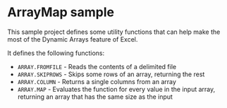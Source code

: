 # ArrayMap sample

This sample project defines some utility functions that can help make the most of the Dynamic Arrays feature of Excel.

It defines the following functions:
* `ARRAY.FROMFILE` - Reads the contents of a delimited file
* `ARRAY.SKIPROWS` - Skips some rows of an array, returning the rest
* `ARRAY.COLUMN` - Returns a single columns from an array
* `ARRAY.MAP` - Evaluates the function for every value in the input array, returning an array that has the same size as the input

